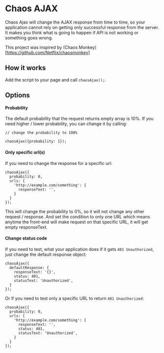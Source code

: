 # Chaos AJAX

Chaos Ajax will change the AJAX response from time to time, so your application
cannot rely on getting only successful response from the server. It makes you
think what is going to happen if API is not working or something goes wrong.

This project was inspired by (Chaos Monkey)[https://github.com/Netflix/chaosmonkey]

## How it works

Add the script to your page and call  `chaosAjax();`.

## Options

#### Probability

The default probability that the request returns empty array is 10%. If you
need higher / lower probability, you can change it by calling:

```
// change the probability to 100%

chaosAjax({probability: 1});
```

#### Only specific url(s)

If you need to change the response for a specific url:

```
chaosAjax({
  probability: 0,
  urls: {
    'http://example.com/something': {
      responseText: '',
    }
  }
});
```

This will change the probability to 0%, so it will not change any other request / response.
And set the condition to only one URL which means anytime the front-end will make request on that specific
URL, it will get empty responseText.

#### Change status code

If you need to test, what your application does if it gets `401 Unauthorized`, just change the default response object:

```
chaosAjax({
  defaultResponse: {
    responseText: '{}',
    status: 401,
    statusText: 'Unauthorized',
  }
});
```

Or if you need to test only a specific URL to return `401 Unauthorized`:

```
chaosAjax({
  probability: 0,
  urls: {
    'http://example.com/something': {
      responseText: '',
      status: 401,
      statusText: 'Unauthorized',
    }
  }
});
```
